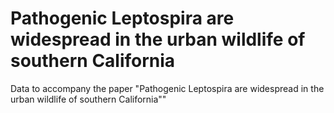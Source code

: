 # Pathogenic Leptospira are widespread in the urban wildlife of southern California

Data to accompany the paper "Pathogenic Leptospira are widespread in the urban wildlife of southern California""
